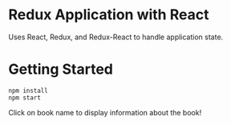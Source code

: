 # Redux Application with React

Uses React, Redux, and Redux-React to handle application state.

# Getting Started

```
npm install
npm start
```

Click on book name to display information about the book!